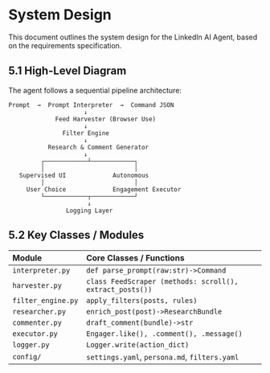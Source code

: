 # System Design

This document outlines the system design for the LinkedIn AI Agent, based on the requirements specification.

## 5.1 High-Level Diagram

The agent follows a sequential pipeline architecture:

```
Prompt  →  Prompt Interpreter  →  Command JSON
                     ↓
             Feed Harvester (Browser Use)
                     ↓
               Filter Engine
                     ↓
           Research & Comment Generator
                     ↓
         ┌────────────┴────────────┐
         │                         │
   Supervised UI             Autonomous
         │                         │
     User Choice             Engagement Executor
         └────────────┬────────────┘
                      ↓
                Logging Layer
```

## 5.2 Key Classes / Modules

| Module             | Core Classes / Functions                                    |
| :----------------- | :---------------------------------------------------------- |
| `interpreter.py`   | `def parse_prompt(raw:str)->Command`                        |
| `harvester.py`     | `class FeedScraper (methods: scroll(), extract_posts())`    |
| `filter_engine.py` | `apply_filters(posts, rules)`                               |
| `researcher.py`    | `enrich_post(post)->ResearchBundle`                         |
| `commenter.py`     | `draft_comment(bundle)->str`                                |
| `executor.py`      | `Engager.like(), .comment(), .message()`                    |
| `logger.py`        | `Logger.write(action_dict)`                                 |
| `config/`          | `settings.yaml`, `persona.md`, `filters.yaml`               |
